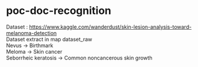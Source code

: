 # poc-doc-recognition
Dataset : https://www.kaggle.com/wanderdust/skin-lesion-analysis-toward-melanoma-detection<br/>
Dataset extract in map dataset_raw<br/>
Nevus -> Birthmark<br/>
Meloma -> Skin cancer<br/>
Seborrheic keratosis -> Common noncancerous skin growth<br/>

